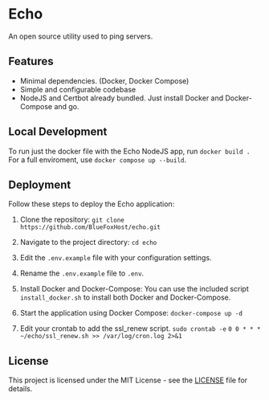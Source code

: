 # Echo

An open source utility used to ping servers.

## Features

- Minimal dependencies. (Docker, Docker Compose)
- Simple and configurable codebase
- NodeJS and Certbot already bundled. Just install Docker and Docker-Compose and go.

## Local Development

To run just the docker file with the Echo NodeJS app, run
`docker build .`
For a full enviroment, use `docker compose up --build`.

## Deployment

Follow these steps to deploy the Echo application:

1. Clone the repository:
`git clone https://github.com/BlueFoxHost/echo.git`

2. Navigate to the project directory:
`cd echo`

3. Edit the `.env.example` file with your configuration settings.

4. Rename the `.env.example` file to `.env`.

5. Install Docker and Docker-Compose:
You can use the included script `install_docker.sh` to install both Docker and Docker-Compose.

6. Start the application using Docker Compose:
`docker-compose up -d`

7. Edit your crontab to add the ssl_renew script.
`sudo crontab -e`
`0 0 * * * ~/echo/ssl_renew.sh >> /var/log/cron.log 2>&1`

## License

This project is licensed under the MIT License - see the [LICENSE](https://github.com/BlueFoxHost/echo/blob/production/LICENSE) file for details.
